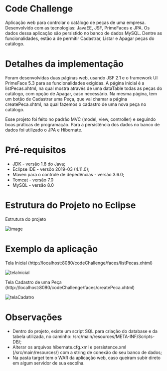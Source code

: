 # Code Challenge
Aplicação web para controlar o catálogo de peças de uma empresa. Desenvolvido com as tecnologias: JavaEE, JSF, PrimeFaces e JPA. Os dados dessa aplicação são persistido no banco de dados MySQL. 
Dentre as funcionalidades, estão a de permitir Cadastrar, Listar e Apagar peças do catálogo. 

# Detalhes da implementação
Foram desenvolvidas duas páginas web, usando JSF 2.1 e o framework UI PrimeFace 5.3 para as funcionalidades exigidas.
A página inicial é a listPecas.xhtml, na qual mostra através de uma dataTable todas as peças do catálogo, com opção de Apagar, caso necessário. Na mesma página, tem um botão de Cadastrar uma Peça, que vai chamar a página createPeca.xhtml, na qual fazemos o cadastro de uma nova peça no catálogo.

Esse projeto foi feito no padrão MVC (model, view, controller) e seguindo boas práticas de programação.
Para a persistência dos dados no banco de dados foi utilizado o JPA e Hibernate.

# Pré-requisitos
- JDK - versão 1.8 do Java; 
- Eclipse IDE - versõo 2019-03 (4.11.0);
- Maven para o controle de depedências - versão 3.6.0;
- Tomcat - versão 7.0
- MySQL - versão 8.0

# Estrutura do Projeto no Eclipse

Estrutura do projeto

![image](https://user-images.githubusercontent.com/16178085/61174659-b5216000-a579-11e9-8497-eddcbc8ca35d.png)


# Exemplo da aplicação
Tela Inicial (http://localhost:8080/codeChallenge/faces/listPecas.xhtml)

![telaInicial](https://user-images.githubusercontent.com/16178085/61174595-d170cd00-a578-11e9-93a7-adae4650765a.JPG)


Tela Cadastro de uma Peça (http://localhost:8080/codeChallenge/faces/createPeca.xhtml)

![telaCadatro](https://user-images.githubusercontent.com/16178085/61174634-68d62000-a579-11e9-801b-8fe01989db3c.JPG)

# Observações
- Dentro do projeto, existe um script SQL para criação do database e da tabela utilizada, no caminho: /src/main/resources/META-INF/Scripts-DB/;
- Alterar os arquivos hibernate.cfg.xml e persistence.xml (/src/main/resources/) com a string de conexão do seu banco de dados;
- Na pasta target tem o WAR da aplicação web, caso queiram subir direto em algum servidor de sua escolha.
